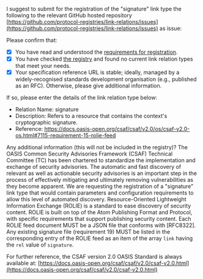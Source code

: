 I suggest to submit for the registration of the "signature" link type the following to the relevant GitHub hosted repository [https://github.com/protocol-registries/link-relations/issues](https://github.com/protocol-registries/link-relations/issues) as issue: 

Please confirm that:

* [x]  You have read and understood the [requirements for registration](https://tools.ietf.org/html/rfc8288#section-2.1.1).
* [x]  You have checked [the registry](https://www.iana.org/assignments/link-relations/) and found no current link relation types that meet your needs.
* [x]  Your specification reference URL is stable; ideally, managed by a widely-recognised standards development organisation (e.g., published as an RFC). Otherwise, please give additional information.

If so, please enter the details of the link relation type below:

* Relation Name: signature
* Description: Refers to a resource that contains the context's cryptographic signature.
* Reference: https://docs.oasis-open.org/csaf/csaf/v2.0/os/csaf-v2.0-os.html#7115-requirement-15-rolie-feed

Any additional information (this will not be included in the registry)? 
The OASIS Common Security Advisories Framework (CSAF) Technical Committee (TC) has been chartered to standardize the implementation and exchange of security advisories. The automatic and fast discovery of relevant as well as actionable security advisories is an important step in the process of effectively mitigating and ultimately removing vulnerabilities as they become apparent. We are requesting the registration of a "signature" link type that would contain parameters and configuration requirements to allow this level of automated discovery.
Resource-Oriented Lightweight Information Exchange (ROLIE) is a standard to ease discovery of security content. ROLIE is built on top of the Atom Publishing Format and Protocol, with specific requirements that support publishing security content. Each ROLIE feed document MUST be a JSON file that conforms with [RFC8322]. Any existing signature file (requirement 19) MUST be listed in the corresponding entry of the ROLIE feed as an item of the array `link` having the `rel` value of `signature`.

For further reference, the CSAF version 2.0 OASIS Standard is always available at:
[https://docs.oasis-open.org/csaf/csaf/v2.0/csaf-v2.0.html](https://docs.oasis-open.org/csaf/csaf/v2.0/csaf-v2.0.html)  

